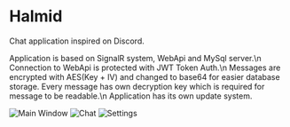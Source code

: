 # Halmid
Chat application inspired on Discord.

Application is based on SignalR system, WebApi and MySql server.\n
Connection to WebApi is protected with JWT Token Auth.\n
Messages are encrypted with AES(Key + IV) and changed to base64 for easier database storage. Every message has own decryption key which is required for message to be readable.\n
Application has its own update system.

![Main Window](https://i.imgur.com/Y0wbUL8.png)
![Chat](https://i.imgur.com/x4EzlEM.png)
![Settings](https://i.imgur.com/f0oFTQz.png)
